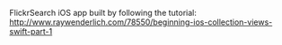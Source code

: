 FlickrSearch iOS app built by following the tutorial: http://www.raywenderlich.com/78550/beginning-ios-collection-views-swift-part-1

